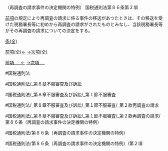 （再調査の請求事件の決定機関の特例）
国税通則法第８６条第２項

[前項](国税通則法＿＿＿＿＿第８６条第１項)の規定により再調査の請求に係る事件の移送があつたときは、その移送を受けた税務署長等に初めから再調査の請求がされたものとみなし、当該税務署長等がその再調査の請求についての決定をする。

[条(全)](国税通則法＿＿＿＿＿第８６条_.md)

[前項(全)←](国税通則法＿＿＿＿＿第８６条第１項_.md)    [→次項(全)](国税通則法＿＿＿＿＿第８６条第３項_.md)

[前項 　 ←](国税通則法＿＿＿＿＿第８６条第１項.md)    [→次項 　 ](国税通則法＿＿＿＿＿第８６条第３項.md)



#国税通則法

#国税通則法/_第８章不服審査及び訴訟

#国税通則法/_第８章不服審査及び訴訟/_第１節不服審査

#国税通則法/_第８章不服審査及び訴訟/_第１節不服審査/_第２款再調査の請求

#国税通則法/_第８章不服審査及び訴訟/_第１節不服審査/_第２款再調査の請求/第８６条（再調査の請求事件の決定機関の特例）

#国税通則法/第８６条（再調査の請求事件の決定機関の特例）

#国税通則法/第８６条（再調査の請求事件の決定機関の特例）/第２項

